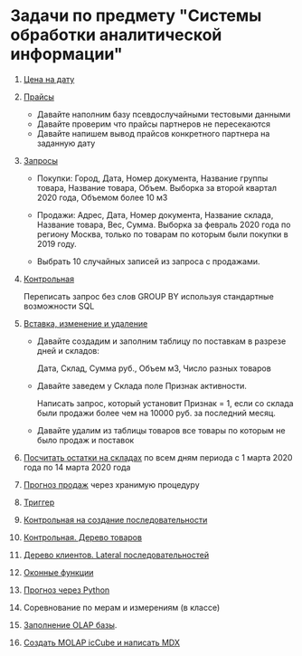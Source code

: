 # Задачи по предмету "Системы обработки аналитической информации"

1. [Цена  на дату](https://github.com/kirainluck/SQL-tasks/wiki/Цена-на-дату)

2. [Прайсы](https://github.com/kirainluck/SQL-tasks/wiki/Прайсы)

   * Давайте наполним базу псевдослучайными тестовыми данными
   * Давайте проверим что прайсы партнеров не пересекаются
   * Давайте напишем вывод прайсов конкретного партнера на заданную дату

3. [Запросы](https://github.com/kirainluck/SQL-tasks/wiki/Запросы)

    * Покупки: Город, Дата, Номер документа, Название группы товара, Название товара, Объем. Выборка за второй квартал 2020 года, Объемом более 10 м3

    * Продажи: Адрес, Дата, Номер документа, Название склада, Название товара, Вес, Сумма. Выборка за февраль 2020 года по региону Москва, только по товарам по которым были покупки в 2019 году.

    * Выбрать 10 случайных записей из запроса с продажами.

4. [Контрольная](https://github.com/kirainluck/SQL-tasks/wiki/Контрольная-group-by)

      Переписать запрос без слов GROUP BY используя стандартные возможности SQL

5. [Вставка, изменение и удаление](https://github.com/kirainluck/SQL-tasks/wiki/Вставка,-изменение-и-удаление)

      * Давайте создадим и заполним таблицу по поставкам в разрезе дней и складов: 

        Дата, Склад, Сумма руб., Объем м3, Число разных товаров

      * Давайте заведем у Склада поле Признак активности.

        Написать запрос, который установит Признак = 1, если со склада были продажи более чем на 10000 руб. за последний месяц.

      * Давайте удалим из таблицы товаров все товары по которым не было продаж и поставок

6. [Посчитать остатки на складах](https://github.com/kirainluck/SQL-tasks/wiki/Посчитать-остатки-на-складах) по всем дням периода с 1 марта 2020 года по 14 марта 2020 года

7. [Прогноз продаж](https://github.com/kirainluck/SQL-tasks/wiki/Прогноз-продаж) через хранимую процедуру

8. [Триггер](https://github.com/kirainluck/SQL-tasks/wiki/Триггер)

9. [Контрольная на создание последовательности](https://github.com/kirainluck/SQL-tasks/wiki/Контрольная-на-создание-последовательности)

10. [Контрольная. Дерево товаров](https://github.com/kirainluck/SQL-tasks/wiki/Контрольная-дерево-товаров)

11. [Дерево клиентов. Lateral последовательностей](https://github.com/kirainluck/SQL-tasks/wiki/Дерево-клиентов-lateral-последовательностей)

12. [Оконные функции](https://github.com/kirainluck/SQL-tasks/wiki/Оконные-функции)

13. [Прогноз через Python](sql_task.ipynb)

14. Соревнование по мерам и измерениям (в классе)

15. [Заполнение OLAP базы](./15).

16. [Создать MOLAP icCube и написать MDX](./16)
